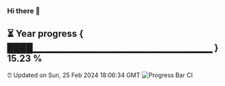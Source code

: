 ### Hi there 👋
⏳ Year progress { ████▁▁▁▁▁▁▁▁▁▁▁▁▁▁▁▁▁▁▁▁▁▁▁▁▁▁ } 15.23 %
---
⏰ Updated on Sun, 25 Feb 2024 18:06:34 GMT
![Progress Bar CI](https://github.com/Moyi321/Moyi321/workflows/Progress%20Bar%20CI/badge.svg)

